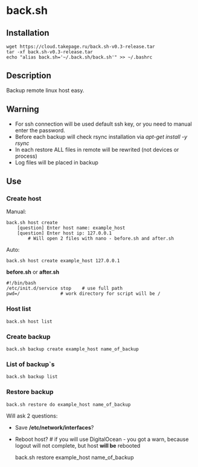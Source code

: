 # back.sh

## Installation

	wget https://cloud.takepage.ru/back.sh-v0.3-release.tar
	tar -xf back.sh-v0.3-release.tar
	echo "alias back.sh='~/.back.sh/back.sh'" >> ~/.bashrc

## Description

Backup remote linux host easy.

## Warning

- For ssh connection will be used default ssh key, or you need to manual enter the password.
- Before each backup will check rsync installation via *apt-get install -y rsync*
- In each restore ALL files in remote will be rewrited (not devices or process)
- Log files will be placed in backup

## Use

### Create host

Manual:

	back.sh host create
		[question] Enter host name: example_host
		[question] Enter host ip: 127.0.0.1
			# Will open 2 files with nano - before.sh and after.sh
Auto:

	back.sh host create example_host 127.0.0.1

**before.sh** or **after.sh**

	#!/bin/bash
	/etc/init.d/service stop	# use full path
	pwd=/				# work directory for script will be /

### Host list

	back.sh host list

### Create backup

	back.sh backup create example_host name_of_backup

### List of backup`s

	back.sh backup list

### Restore backup

	back.sh restore do example_host name_of_backup

Will ask 2 questions:

- Save **/etc/network/interfaces**?
- Reboot host? 		# if you will use DigitalOcean - you got a warn, because logout will not complete, but host **will be** rebooted

	back.sh restore example_host name_of_backup

